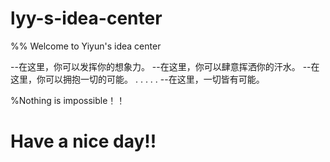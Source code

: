 # lyy-s-idea-center


%% Welcome to Yiyun's idea center

--在这里，你可以发挥你的想象力。
--在这里，你可以肆意挥洒你的汗水。
--在这里，你可以拥抱一切的可能。
.
.
.
.
.
--在这里，一切皆有可能。

%Nothing is impossible！！

# Have a nice day!!